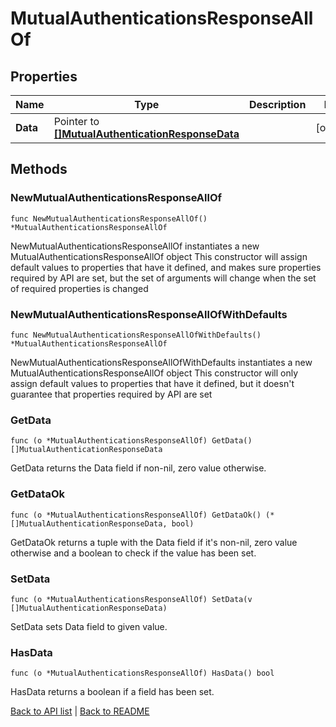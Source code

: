 # MutualAuthenticationsResponseAllOf

## Properties

Name | Type | Description | Notes
------------ | ------------- | ------------- | -------------
**Data** | Pointer to [**[]MutualAuthenticationResponseData**](MutualAuthenticationResponseData.md) |  | [optional] 

## Methods

### NewMutualAuthenticationsResponseAllOf

`func NewMutualAuthenticationsResponseAllOf() *MutualAuthenticationsResponseAllOf`

NewMutualAuthenticationsResponseAllOf instantiates a new MutualAuthenticationsResponseAllOf object
This constructor will assign default values to properties that have it defined,
and makes sure properties required by API are set, but the set of arguments
will change when the set of required properties is changed

### NewMutualAuthenticationsResponseAllOfWithDefaults

`func NewMutualAuthenticationsResponseAllOfWithDefaults() *MutualAuthenticationsResponseAllOf`

NewMutualAuthenticationsResponseAllOfWithDefaults instantiates a new MutualAuthenticationsResponseAllOf object
This constructor will only assign default values to properties that have it defined,
but it doesn't guarantee that properties required by API are set

### GetData

`func (o *MutualAuthenticationsResponseAllOf) GetData() []MutualAuthenticationResponseData`

GetData returns the Data field if non-nil, zero value otherwise.

### GetDataOk

`func (o *MutualAuthenticationsResponseAllOf) GetDataOk() (*[]MutualAuthenticationResponseData, bool)`

GetDataOk returns a tuple with the Data field if it's non-nil, zero value otherwise
and a boolean to check if the value has been set.

### SetData

`func (o *MutualAuthenticationsResponseAllOf) SetData(v []MutualAuthenticationResponseData)`

SetData sets Data field to given value.

### HasData

`func (o *MutualAuthenticationsResponseAllOf) HasData() bool`

HasData returns a boolean if a field has been set.


[Back to API list](../README.md#documentation-for-api-endpoints) | [Back to README](../README.md)



